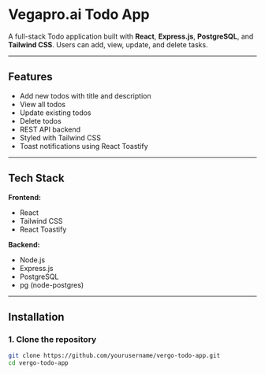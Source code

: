 #  Vegapro.ai Todo App

A full-stack Todo application built with **React**, **Express.js**, **PostgreSQL**, and **Tailwind CSS**. Users can add, view, update, and delete tasks.

---

##  Features

-  Add new todos with title and description
-  View all todos
-  Update existing todos
-  Delete todos
-  REST API backend
-  Styled with Tailwind CSS
-  Toast notifications using React Toastify

---

##  Tech Stack

**Frontend:**
- React
- Tailwind CSS
- React Toastify

**Backend:**
- Node.js
- Express.js
- PostgreSQL
- pg (node-postgres)

---

##  Installation

### 1. Clone the repository

```bash
git clone https://github.com/yourusername/vergo-todo-app.git
cd vergo-todo-app
